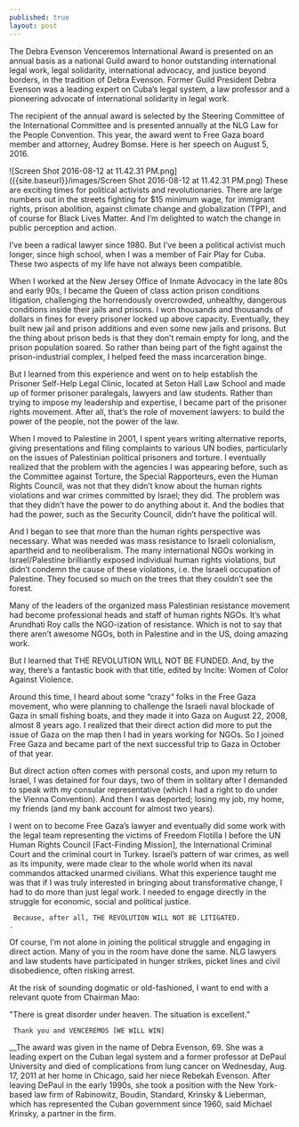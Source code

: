 ```yaml
---
published: true
layout: post
---
```

The Debra Evenson Venceremos International Award is presented on an annual basis as a national Guild award to honor outstanding international legal work, legal solidarity, international advocacy, and justice beyond borders, in the tradition of Debra Evenson. Former Guild President Debra Evenson was a leading expert on Cuba’s legal system, a law professor and a pioneering advocate of international solidarity in legal work.

   The recipient of the annual award is selected by the Steering Committee of the International Committee and is presented annually at the NLG Law for the People Convention. This year, the award went to Free Gaza board member and attorney, Audrey Bomse. Here is her speech on August 5, 2016. 


![Screen Shot 2016-08-12 at 11.42.31 PM.png]({{site.baseurl}}/images/Screen Shot 2016-08-12 at 11.42.31 PM.png) These are exciting times for political activists and revolutionaries. There are large numbers out in the streets fighting for $15 minimum wage, for immigrant rights, prison abolition, against climate change and globalization (TPP), and of course for Black Lives Matter. And I’m delighted to watch the change in public perception and action. 


I’ve been a radical lawyer since 1980. But I’ve been a political activist much longer, since high school, when I was a member of Fair Play for Cuba. These two aspects of my life have not always been compatible. 				

   When I worked at the New Jersey Office of Inmate Advocacy in the late 80s and early 90s, I became the Queen of class action prison conditions litigation, challenging the horrendously overcrowded, unhealthy, dangerous conditions inside their jails and prisons. I won thousands and thousands of dollars in fines for every prisoner locked up above capacity.  Eventually, they built new jail and prison additions and even some new jails and prisons. But the thing about prison beds is that they don’t remain empty for long, and the prison population soared. So rather than being part of the fight against the prison-industrial complex, I helped feed the mass incarceration binge.	

   But I learned from this experience and went on to help establish the Prisoner Self-Help Legal Clinic, located at Seton Hall Law School and made up of former prisoner paralegals, lawyers and law students. Rather than trying to impose my leadership and expertise, I became part of the prisoner rights movement. After all, that’s the role of movement lawyers: to build the power of the people, not the power of the law.

   When I moved to Palestine in 2001, I spent years writing alternative reports, giving presentations and filing complaints to various UN bodies, particularly on the issues of Palestinian political prisoners and torture. I eventually realized that the problem with the agencies I was appearing before, such as the Committee against Torture, the Special Rapporteurs, even the Human Rights Council, was not that they didn’t know about the human rights violations and war crimes committed by Israel; they did. The problem was that they didn’t have the power to do anything about it. And the bodies that had the power, such as the Security Council, didn’t have the political will.

   And I began to see that more than the human rights perspective was necessary. What was needed was mass resistance to Israeli colonialism, apartheid and to neoliberalism. The many international NGOs working in Israel/Palestine brilliantly exposed individual human rights violations, but didn’t condemn the cause of these violations, i.e. the Israeli occupation of Palestine. They focused so much on the trees that they couldn’t see the forest.	

   Many of the leaders of the organized mass Palestinian resistance movement had become professional heads and staff of human rights NGOs. It’s what Arundhati Roy calls the NGO-ization of resistance. Which is not to say that there aren’t awesome NGOs, both in Palestine and in the US, doing amazing work. 

   But I learned that THE REVOLUTION WILL NOT BE FUNDED. And, by the way, there’s a fantastic book with that title, edited by Incite: Women of Color Against Violence. 											 

   Around this time, I heard about some “crazy“ folks in the Free Gaza movement, who were planning to challenge the Israeli naval blockade  of Gaza in small fishing boats, and they made it into Gaza on August 22, 2008, almost 8 years ago. I realized that their direct action did more to put the issue of Gaza on the map then I had in years working for NGOs.  So I joined Free Gaza and became part of the next successful trip to Gaza in October of that year.  

   But direct action often comes with personal costs, and upon my return to Israel, I was detained for four days, two of them in solitary after I demanded to speak with my consular representative (which I had a right to do under the Vienna Convention). And then I was deported; losing my job, my home, my friends (and my bank account for almost two years).

   I went on to become Free Gaza’s lawyer and eventually did some work with the legal team representing the victims of Freedom Flotilla I before the UN Human Rights Council [Fact-Finding Mission], the International Criminal Court and the criminal court in Turkey. Israel’s pattern of war crimes, as well as its impunity, were made clear to the whole world when its naval commandos attacked unarmed civilians.
What this experience taught me was that if I was truly interested in bringing about transformative change, I had to do more than just legal work. I needed to engage directly in the struggle for economic, social and political justice. 

     Because, after all, THE REVOLUTION WILL NOT BE LITIGATED.						.

   Of course, I’m not alone in joining the political struggle and engaging in direct action. Many of you in the room have done the same. NLG lawyers and law students have participated in hunger strikes, picket lines and civil disobedience, often risking arrest.

   At the risk of sounding dogmatic or old-fashioned, I want to end with a relevant quote from Chairman Mao: 



"There is great disorder under heaven. The situation is excellent.”

     Thank you and VENCEREMOS [WE WILL WIN]

__The award was given in the name of Debra Evenson, 69. She was a leading expert on the Cuban legal system and a former professor at DePaul University and died of complications from lung cancer on Wednesday, Aug. 17, 2011 at her home in Chicago, said her niece Rebekah Evenson.
After leaving DePaul in the early 1990s, she took a position with the New York-based law firm of Rabinowitz, Boudin, Standard, Krinsky & Lieberman, which has represented the Cuban government since 1960, said Michael Krinsky, a partner in the firm.



